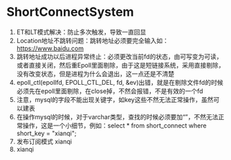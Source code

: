 # ShortConnectSystem

1. ET和LT模式解决：防止多次触发，导致一直回显
2. Location地址不跳转问题：跳转地址必须要完全输入如：https://www.baidu.com
3. 跳转地址成功以后进程异常终止：必须更改当前fd的状态，由可写变为可读，或者直接关闭，然后重Epoll里面剔除，由于这是短链接系统，采用直接剔除，没有改变状态，但是进程为什么会退出，这一点还是不清楚
4. epoll_ctl(epollfd, EPOLL_CTL_DEL,  fd, &ev)出错，就是在剔除文件fd的时候必须先在epoll里面剔除，在close掉，不然会报错，不是有效的一个fd
5. 注意，mysql的字段不能出现关键字，如key这些不然无法正常操作，虽然可以建表
6. 在操作mysql的时候，对于varchar类型，查找的时候必须要加“”，不然无法正常操作，这是一个小细节，例如：select * from short_connect where short_key = "xianqi";
7. 发布订阅模式 xianqi
8. xianqi